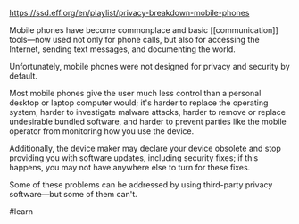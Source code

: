 https://ssd.eff.org/en/playlist/privacy-breakdown-mobile-phones

Mobile phones have become commonplace and basic [[communication]] tools—now used not only for phone calls, but also for accessing the Internet, sending text messages, and documenting the world.

Unfortunately, mobile phones were not designed for privacy and security by default.

Most mobile phones give the user much less control than a personal desktop or laptop computer would; it's harder to replace the operating system, harder to investigate malware attacks, harder to remove or replace undesirable bundled software, and harder to prevent parties like the mobile operator from monitoring how you use the device.

Additionally, the device maker may declare your device obsolete and stop providing you with software updates, including security fixes; if this happens, you may not have anywhere else to turn for these fixes.

Some of these problems can be addressed by using third-party privacy software—but some of them can't.

#learn